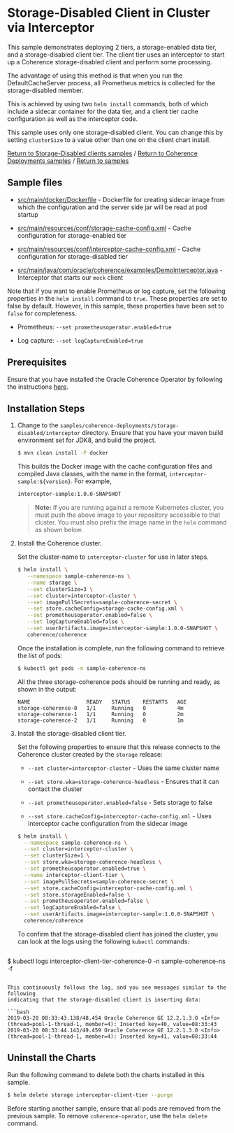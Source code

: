 # Storage-Disabled Client in Cluster via Interceptor

This sample demonstrates deploying 2 tiers, a storage-enabled data tier, and a storage-disabled client tier. The client tier uses an interceptor to
start up a Coherence storage-disabled client and perform some processing.

The advantage of using this method is that when you run the DefaultCacheServer
process, all Prometheus metrics is collected for the storage-disabled member.

This is achieved by using two `helm install` commands, both of which include a sidecar container
for the data tier, and a client tier cache configuration as well as the interceptor code.

This sample uses only one storage-disabled client. You can change this by setting `clusterSize` to a value other than one on the client chart install.

[Return to Storage-Disabled clients samples](../) / [Return to Coherence Deployments samples](../../) / [Return to samples](../../../README.md#list-of-samples)

## Sample files

* [src/main/docker/Dockerfile](src/main/docker/Dockerfile) - Dockerfile for creating sidecar image from which the configuration and the server side jar will be read at pod startup

* [src/main/resources/conf/storage-cache-config.xml](src/main/resources/conf/storage-cache-config.xml) - Cache configuration for storage-enabled tier

* [src/main/resources/conf/interceptor-cache-config.xml](src/main/resources/conf/interceptor-cache-config.xml) - Cache configuration for storage-disabled tier

* [src/main/java/com/oracle/coherence/examples/DemoInterceptor.java](src/main/java/com/oracle/coherence/examples/DemoInterceptor.java) - Interceptor that starts our `mock` client

Note that if you want to enable Prometheus or log capture, set the following properties in the `helm install` command to `true`. These properties are set to false by default. However, in this sample, these properties have been set to `false` for completeness.

* Prometheus: `--set prometheusoperator.enabled=true`

* Log capture: `--set logCaptureEnabled=true`

## Prerequisites

Ensure that you have installed the Oracle Coherence Operator by following the instructions [here](../../../README.md#install-the-coherence-operator).

## Installation Steps

1. Change to the `samples/coherence-deployments/storage-disabled/interceptor` directory. Ensure that you have your maven build environment set for JDK8, and build the project.

   ```bash
   $ mvn clean install -P docker
   ```

   This builds the Docker image with the cache configuration files and compiled Java classes, with the name in the format, `interceptor-sample:${version}`. For example,

   ```bash
   interceptor-sample:1.0.0-SNAPSHOT
   ```

   > **Note:** If you are running against a remote Kubernetes cluster, you must push the above image to your repository accessible to that cluster. You must also
   > prefix the image name in the `helm` command as shown below.



2. Install the Coherence cluster.

   Set the cluster-name to `interceptor-cluster` for use in later steps.

   ```bash
   $ helm install \
      --namespace sample-coherence-ns \
      --name storage \
      --set clusterSize=3 \
      --set cluster=interceptor-cluster \
      --set imagePullSecrets=sample-coherence-secret \
      --set store.cacheConfig=storage-cache-config.xml \
      --set prometheusoperator.enabled=false \
      --set logCaptureEnabled=false \
      --set userArtifacts.image=interceptor-sample:1.0.0-SNAPSHOT \
      coherence/coherence
   ```

   Once the installation is complete, run the following command to retrieve the list of pods:

   ```bash
   $ kubectl get pods -n sample-coherence-ns
   ```
   All the three storage-coherence pods should be running and ready, as shown in the output:

   ```console
   NAME                  READY   STATUS    RESTARTS   AGE
   storage-coherence-0   1/1     Running   0          4m
   storage-coherence-1   1/1     Running   0          2m
   storage-coherence-2   1/1     Running   0          1m
   ```


3. Install the storage-disabled client tier.

   Set the following properties to ensure that this release connects to the Coherence cluster
   created by the `storage` release:

   * `--set cluster=interceptor-cluster` - Uses the same cluster name

   * `--set store.wka=storage-coherence-headless` - Ensures that it can contact the cluster

   * `--set prometheusoperator.enabled=false` - Sets storage to false

   * `--set store.cacheConfig=interceptor-cache-config.xml` - Uses interceptor cache configuration from the sidecar image

   ```bash
   $ helm install \
     --namespace sample-coherence-ns \
     --set cluster=interceptor-cluster \
     --set clusterSize=1 \
     --set store.wka=storage-coherence-headless \
     --set prometheusoperator.enabled=true \
     --name interceptor-client-tier \
     --set imagePullSecrets=sample-coherence-secret \
     --set store.cacheConfig=interceptor-cache-config.xml \
     --set store.storageEnabled=false \
     --set prometheusoperator.enabled=false \
     --set logCaptureEnabled=false \
     --set userArtifacts.image=interceptor-sample:1.0.0-SNAPSHOT \
     coherence/coherence
   ```

   To confirm that the storage-disabled client has joined the cluster, you can look at the logs using the following `kubectl` commands:

   ```bash
  $  kubectl logs interceptor-client-tier-coherence-0 -n sample-coherence-ns -f
   ```

   This continuously follows the log, and you see messages similar to the following
   indicating that the storage-disabled client is inserting data:

   ```bash
   2019-03-20 08:33:43.138/48.454 Oracle Coherence GE 12.2.1.3.0 <Info> (thread=pool-1-thread-1, member=4): Inserted key=40, value=08:33:43
   2019-03-20 08:33:44.143/49.459 Oracle Coherence GE 12.2.1.3.0 <Info> (thread=pool-1-thread-1, member=4): Inserted key=41, value=08:33:44
   ```

## Uninstall the Charts

Run the following command to delete both the charts installed in this sample.

```bash
$ helm delete storage interceptor-client-tier --purge
```

Before starting another sample, ensure that all  pods are removed from the previous sample. To remove `coherence-operator`, use the `helm delete` command.
